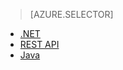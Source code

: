 > [AZURE.SELECTOR] 
- [.NET](../articles/media-services/media-services-dotnet-create-contentkey.md)
- [REST API](../articles/media-services/media-services-rest-create-contentkey.md)
- [Java](https://github.com/southworkscom/azure-sdk-for-media-services-java-samples)






